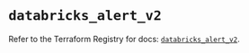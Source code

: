 # `databricks_alert_v2`

Refer to the Terraform Registry for docs: [`databricks_alert_v2`](https://registry.terraform.io/providers/databricks/databricks/1.93.0/docs/resources/alert_v2).
